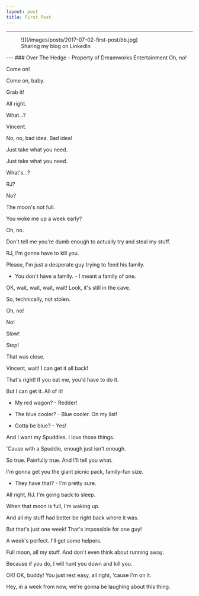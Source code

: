 ```yaml
---
layout: post
title: First Post
---
```

---
<figure>![](/images/posts/2017-07-02-first-post/bb.jpg)

<figcaption>Sharing my blog on LinkedIn</figcaption>

</figure>
---
### Over The Hedge - Property of Dreamworks Entertainment
Oh, no! 

Come on! 

Come on, baby. 

Grab it! 

All right. 

What...? 

Vincent. 

No, no, bad idea. Bad idea! 

Just take what you need. 

Just take what you need. 

What's...? 

RJ? 

No? 

The moon's not full. 

You woke me up a week early? 

Oh, no. 

Don't tell me you're dumb enough to actually try and steal my stuff. 

RJ, I'm gonna have to kill you. 

Please, I'm just a desperate guy trying to feed his family. 

- You don't have a family. - I meant a family of one. 

OK, wait, wait, wait, wait! Look, it's still in the cave. 

So, technically, not stolen. 

Oh, no! 

No! 

Slow! 

Stop! 

That was close. 

Vincent, wait! I can get it all back! 

That's right! If you eat me, you'd have to do it. 

But I can get it. All of it! 

- My red wagon? - Redder! 

- The blue cooler? - Blue cooler. On my list! 

- Gotta be blue? - Yes! 

And I want my Spuddies. I love those things. 

'Cause with a Spuddie, enough just isn't enough. 

So true. Painfully true. And I'll tell you what. 

I'm gonna get you the giant picnic pack, family-fun size. 

- They have that? - I'm pretty sure. 

All right, RJ. I'm going back to sleep. 

When that moon is full, I'm waking up. 

And all my stuff had better be right back where it was. 

But that's just one week! That's impossible for one guy! 

A week's perfect. I'll get some helpers. 

Full moon, all my stuff. And don't even think about running away. 

Because if you do, I will hunt you down and kill you. 

OK! OK, buddy! You just rest easy, all right, 'cause I'm on it. 

Hey, in a week from now, we're gonna be laughing about this thing. 
